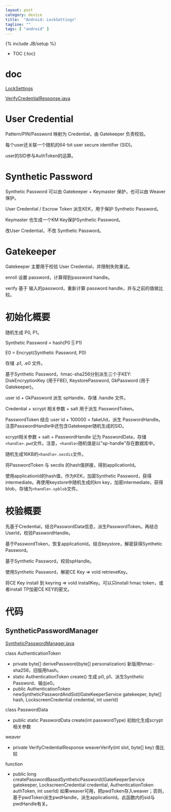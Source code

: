 ```yaml
---
layout: post
category: device
title:  "Android: LockSettings"
tagline: ""
tags: [ "android" ] 
---
```

{% include JB/setup %}

* TOC
{:toc}

# doc

[LockSettings](https://cs.android.com/android/platform/superproject/+/master:frameworks/base/services/core/java/com/android/server/locksettings/)

[VerifyCredentialResponse.java](https://cs.android.com/android/platform/superproject/+/master:frameworks/base/core/java/com/android/internal/widget/VerifyCredentialResponse.java)

# User Credential

Pattern/PIN/Password 映射为 Credential，由 Gatekeeper 负责校验。

每个user还关联一个随机的64-bit user secure identifier (SID)。

user的SID参与AuthToken的运算。

# Synthetic Password

Synthetic Password 可以由 Gatekeeper + Keymaster 保护，也可以由 Weaver 保护。

User Credential / Escrow Token 派生KEK，用于保护 Synthetic Password。

Keymaster 也生成一个KM Key保护Synthetic Password。

改User Credential，不改 Synthetic Password。

# Gatekeeper

Gatekeeper 主要用于校验 User Credential，并限制失败重试。

enroll 设置 password，计算得到password handle。

verify 基于 输入的password，重新计算 password handle，并与之前的值做比较。

# 初始化概要

随机生成 P0, P1。

Synthetic Password = hash(P0 || P1)

E0 = Encrypt(Synthetic Password, P0)

存储 .p1, .e0 文件。

基于Synthetic Password，hmac-sha256分别派生三个子KEY:  DiskEncryptionKey (用于FBE), KeystorePassword, GkPassword (用于Gatekeeper)。

user id + GkPassword 派生 spHandle，存储 .handle 文件。

Credential + scrypt 相关参数 + salt 用于派生 PasswordToken。

PasswordToken 结合 user id + 100000 = fakeUid，派生 PasswordHandle。注意PasswordHandle中还包含Gatekeeper随机生成的SID。

scrypt相关参数 + salt + PasswordHandle 记为 PasswordData，存储`<handle>.pwd`文件。注意，`<handle>`随机值是以"sp-handle"存在数据库中。

随机生成16KB的`<handle>.secdis`文件。

将PasswordToken 与 secdis 的hash值拼接，得到applicationId。

使用applicationId的hash值，作为KEK，加密Synthetic Password，获得intermediate。再使用keystore中随机生成的km key，加密intermediate，获得blob，存储为`<handle>.spblob`文件。

# 校验概要

先基于Credential，结合PasswordData信息，派生PasswordToken。再结合UserId，校验PasswordHandle。

基于PasswordToken，恢复applicationId。结合keystore，解密获得Synthetic Password。

基于Synthetic Password，校验spHandle。

使用Synthetic Password，解密CE Key => vold retrieveKey。

将CE Key install 到 keyring => vold installKey。可以只install hmac token，或者install TP加密CE KEY的密文。

# 代码

## SyntheticPasswordManager

[SyntheticPasswordManager.java](https://cs.android.com/android/platform/superproject/+/master:frameworks/base/services/core/java/com/android/server/locksettings/SyntheticPasswordManager.java)

class AuthenticationToken 
- private byte[] derivePassword(byte[] personalization) 新版用hmac-sha256，旧版用hash。
- static AuthenticationToken create() 生成 p0, p1、派生Synthetic Password、输出e0。
- public AuthenticationToken newSyntheticPasswordAndSid(IGateKeeperService gatekeeper, byte[] hash, LockscreenCredential credential, int userId)

class PasswordData 
- public static PasswordData create(int passwordType) 初始化生成scrypt相关参数

weaver
- private VerifyCredentialResponse weaverVerify(int slot, byte[] key) 值比较

function
- public long createPasswordBasedSyntheticPassword(IGateKeeperService gatekeeper, LockscreenCredential credential, AuthenticationToken authToken, int userId)  如果weaver可用，把pwdToken存入weaver；否则，基于pwdToken派生pwdHandle，派生applicationId。此函数内的sid与pwdHandle有关。
